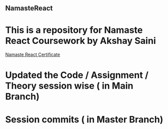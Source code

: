 ## NamasteReact
# This is a repository for Namaste React Coursework by Akshay Saini

[Namaste React Certificate](https://learn.namastedev.com/share-certificate?serialno=DJRAERFK)

# Updated the Code / Assignment / Theory session wise ( in Main Branch)
# Session commits ( in Master Branch)

